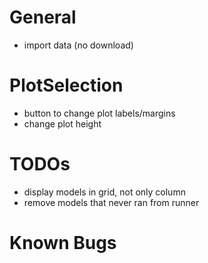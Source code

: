 # General
* import data (no download)

# PlotSelection
* button to change plot labels/margins
* change plot height

# TODOs
* display models in grid, not only column
* remove models that never ran from runner

# Known Bugs
